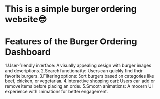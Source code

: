 # This is a simple burger ordering website😎

# Features of the Burger Ordering Dashboard
1.User-friendly interface: A visually appealing design with burger images and descriptions.
2.Search functionality: Users can quickly find their favorite burgers.
3.Filtering options: Sort burgers based on categories like beef, chicken, or vegetarian.
4.Interactive shopping cart: Users can add or remove items before placing an order.
5.Smooth animations: A modern UI experience with animations for better engagement.

